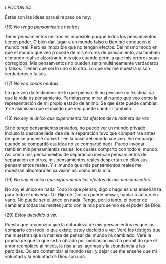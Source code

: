*LECCIÓN 54*

Éstas son las ideas para el repaso de hoy:

(16) *No tengo pensamientos neutros.*

Tener pensamientos neutros es imposible porque todos los pensamientos tienen poder. O bien dan lugar a un mundo falso o bien me conducen al mundo real. Pero es imposible que no tengan efectos. Del mismo modo en que el mundo que veo procede de mis errores de pensamiento, así también el mundo real se alzará ante mis ojos cuando permita que mis errores sean corregidos. Mis pensamientos no pueden ser simultáneamente verdaderos y falsos. Tienen que ser lo uno o lo otro. Lo que veo me muestra si son verdaderos o falsos.


(17) *No veo cosas neutras.*

Lo que veo da testimonio de lo que pienso. Si no pensase no existiría, ya que la vida es pensamiento. Permítaseme mirar al mundo que veo como la representación de mi propio estado de ánimo. Sé que éste puede cambiar. Y sé asimismo que el mundo que veo puede cambiar también.


(18) *No soy el único que experimenta los efectos de mi manera de ver.*

Si no tengo pensamientos privados, no puedo ver un mundo privado. Incluso la descabellada idea de la separación tuvo que compartirse antes de que se pudiese convertir en la base del mundo que veo. Sin embargo, cuando se compartió esa idea no se compartió nada. Puedo invocar también mis pensamientos reales, los cuales comparto con todo el mundo. Así como mis pensamientos de separación invocan pensamientos de separación en otros, mis pensamientos reales despiertan en ellos sus pensamientos reales. Y el mundo que mis pensamientos reales me muestran alboreará en su visión así como en la mía.


(19) *No soy el único que experimenta los efectos de mis pensamientos.*

No soy el único en nada. Todo lo que pienso, digo o hago es una enseñanza para todo el universo. Un Hijo de Dios no puede pensar, hablar o actuar en vano. No puede ser el único en nada. Tengo, por lo tanto, el poder de cambiar a todas las mentes junto con la mía porque mío es el poder de Dios.


(20) *Estoy decidido a ver.*

Puesto que reconozco que la naturaleza de mis pensamientos es que los comparto con todo lo que existe, estoy decidido a ver. Veré los testigos que me muestran que la manera de pensar del mundo ha cambiado. Veré la prueba de que lo que se ha obrado por mediación mía ha permitido que el amor reemplace al miedo, la risa a las lágrimas y la abundancia a las perdidas. Quiero contemplar el mundo real, y dejar que me enseñe que mi voluntad y la Voluntad de Dios son una.